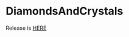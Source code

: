 # DiamondsAndCrystals

Release is [HERE](https://github.com/PentagramPro/DiamondsAndCrystals/releases/download/v1.0/Diamonds.v1.0.zip) 
